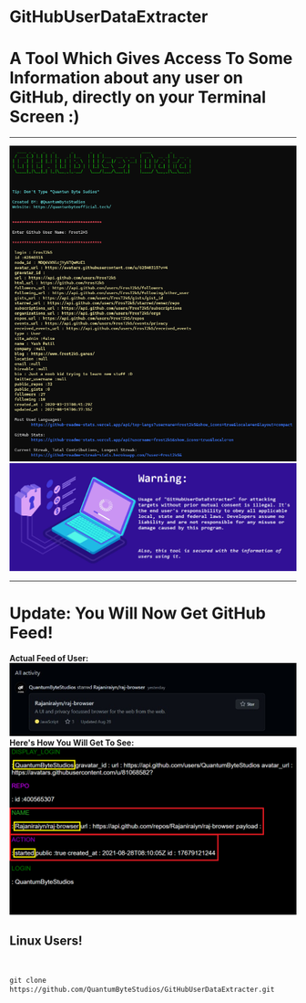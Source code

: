 # GitHubUserDataExtracter <!--<img src='https://raw.githubusercontent.com/Rajaniraiyn/GitHubUserDataExtracter/main/octocat.png' height=40>-->
# A Tool Which Gives Access To Some Information about any user on GitHub, directly on your Terminal Screen :)
<hr>
<img src="GitHubUserDataPreviewImg.png" alt="Preview">
<img src="warning.png" alt="Preview">
<!--<img src="GitHubUserDataPreviewImgTermux.jpeg" alt="Preview">-->
<hr>
<h1>Update: You Will Now Get GitHub Feed!</h1>
<b>Actual Feed of User: </b><br>
<img src="GitHubUserDataFeedPreviewImg.png" alt="Preview">
<b>Here's How You Will Get To See: </b><br>
<img src="GitHubUserDataFeedRawPreviewImg.png" alt="Preview">
<br>
<h2>Linux Users!</h2><br>

    git clone https://github.com/QuantumByteStudios/GitHubUserDataExtracter.git
